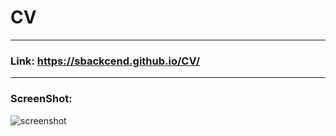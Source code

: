 # CV
----
### Link: https://sbackcend.github.io/CV/
----
### ScreenShot: 
![screenshot](https://user-images.githubusercontent.com/107551364/185575111-cec841dc-f6e7-4dba-a355-6f687d562a21.png)


